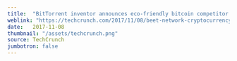 ```yaml
---
title:  "BitTorrent inventor announces eco-friendly bitcoin competitor beet"
weblink: "https://techcrunch.com/2017/11/08/beet-network-cryptocurrency/"
date:   2017-11-08
thumbnail: "/assets/techcrunch.png"
source: TechCrunch
jumbotron: false
---
```

